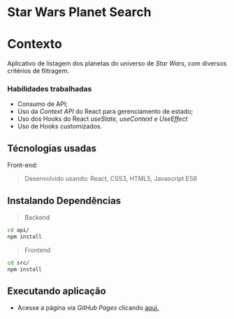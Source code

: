 # Star Wars Planet Search

# Contexto
Aplicativo de listagem dos planetas do universo de *Star Wars*, com diversos critérios de filtragem.

### Habilidades trabalhadas
* Consumo de API;
* Uso da *Context API* do React para gerenciamento de estado;
* Uso dos Hooks do React *useState, useContext e UseEffect*
* Uso de Hooks customizados.

## Técnologias usadas

Front-end:
> Desenvolvido usando: React, CSS3, HTML5, Javascript ES6


## Instalando Dependências

> Backend
```bash
cd api/ 
npm install
``` 
> Frontend
```bash
cd src/
npm install
``` 
## Executando aplicação

* Acesse a página via *GitHub Pages* clicando [aqui.](https://raffrasson.github.io/starwars-planet-search")

